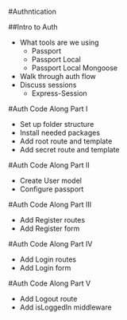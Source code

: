 #Authntication

##Intro to Auth
* What tools are we using
    * Passport
    * Passport Local
    * Passport Local Mongoose
* Walk through auth flow
* Discuss sessions
    * Express-Session

#Auth Code Along Part I
* Set up folder structure
* Install needed packages
* Add root route and template
* Add secret route and template

#Auth Code Along Part II
* Create User model
* Configure passport

#Auth Code Along Part III
* Add Register routes
* Add Register form

#Auth Code Along Part IV
* Add Login routes
* Add Login form

#Auth Code Along Part V
* Add Logout route
* Add isLoggedIn middleware